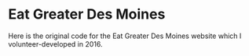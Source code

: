 # Eat Greater Des Moines
Here is the original code for the Eat Greater Des Moines website which I volunteer-developed in 2016.
